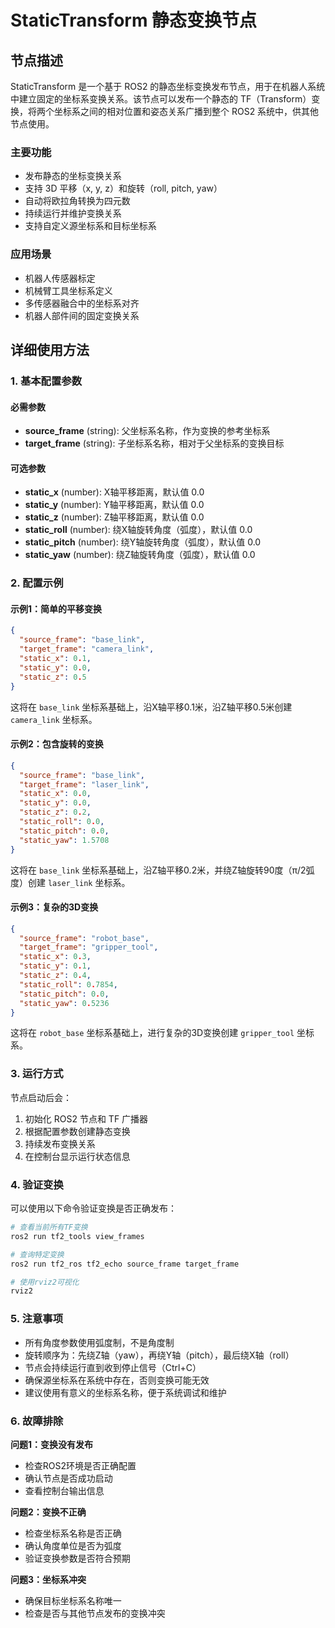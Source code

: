 # StaticTransform 静态变换节点

## 节点描述

StaticTransform 是一个基于 ROS2 的静态坐标变换发布节点，用于在机器人系统中建立固定的坐标系变换关系。该节点可以发布一个静态的 TF（Transform）变换，将两个坐标系之间的相对位置和姿态关系广播到整个 ROS2 系统中，供其他节点使用。

### 主要功能
- 发布静态的坐标变换关系
- 支持 3D 平移（x, y, z）和旋转（roll, pitch, yaw）
- 自动将欧拉角转换为四元数
- 持续运行并维护变换关系
- 支持自定义源坐标系和目标坐标系

### 应用场景
- 机器人传感器标定
- 机械臂工具坐标系定义
- 多传感器融合中的坐标系对齐
- 机器人部件间的固定变换关系

## 详细使用方法

### 1. 基本配置参数

#### 必需参数
- **source_frame** (string): 父坐标系名称，作为变换的参考坐标系
- **target_frame** (string): 子坐标系名称，相对于父坐标系的变换目标

#### 可选参数
- **static_x** (number): X轴平移距离，默认值 0.0
- **static_y** (number): Y轴平移距离，默认值 0.0  
- **static_z** (number): Z轴平移距离，默认值 0.0
- **static_roll** (number): 绕X轴旋转角度（弧度），默认值 0.0
- **static_pitch** (number): 绕Y轴旋转角度（弧度），默认值 0.0
- **static_yaw** (number): 绕Z轴旋转角度（弧度），默认值 0.0

### 2. 配置示例

#### 示例1：简单的平移变换
```json
{
  "source_frame": "base_link",
  "target_frame": "camera_link",
  "static_x": 0.1,
  "static_y": 0.0,
  "static_z": 0.5
}
```
这将在 `base_link` 坐标系基础上，沿X轴平移0.1米，沿Z轴平移0.5米创建 `camera_link` 坐标系。

#### 示例2：包含旋转的变换
```json
{
  "source_frame": "base_link",
  "target_frame": "laser_link",
  "static_x": 0.0,
  "static_y": 0.0,
  "static_z": 0.2,
  "static_roll": 0.0,
  "static_pitch": 0.0,
  "static_yaw": 1.5708
}
```
这将在 `base_link` 坐标系基础上，沿Z轴平移0.2米，并绕Z轴旋转90度（π/2弧度）创建 `laser_link` 坐标系。

#### 示例3：复杂的3D变换
```json
{
  "source_frame": "robot_base",
  "target_frame": "gripper_tool",
  "static_x": 0.3,
  "static_y": 0.1,
  "static_z": 0.4,
  "static_roll": 0.7854,
  "static_pitch": 0.0,
  "static_yaw": 0.5236
}
```
这将在 `robot_base` 坐标系基础上，进行复杂的3D变换创建 `gripper_tool` 坐标系。

### 3. 运行方式

节点启动后会：
1. 初始化 ROS2 节点和 TF 广播器
2. 根据配置参数创建静态变换
3. 持续发布变换关系
4. 在控制台显示运行状态信息

### 4. 验证变换

可以使用以下命令验证变换是否正确发布：

```bash
# 查看当前所有TF变换
ros2 run tf2_tools view_frames

# 查询特定变换
ros2 run tf2_ros tf2_echo source_frame target_frame

# 使用rviz2可视化
rviz2
```

### 5. 注意事项

- 所有角度参数使用弧度制，不是角度制
- 旋转顺序为：先绕Z轴（yaw），再绕Y轴（pitch），最后绕X轴（roll）
- 节点会持续运行直到收到停止信号（Ctrl+C）
- 确保源坐标系在系统中存在，否则变换可能无效
- 建议使用有意义的坐标系名称，便于系统调试和维护

### 6. 故障排除

**问题1：变换没有发布**
- 检查ROS2环境是否正确配置
- 确认节点是否成功启动
- 查看控制台输出信息

**问题2：变换不正确**
- 检查坐标系名称是否正确
- 确认角度单位是否为弧度
- 验证变换参数是否符合预期

**问题3：坐标系冲突**
- 确保目标坐标系名称唯一
- 检查是否与其他节点发布的变换冲突 